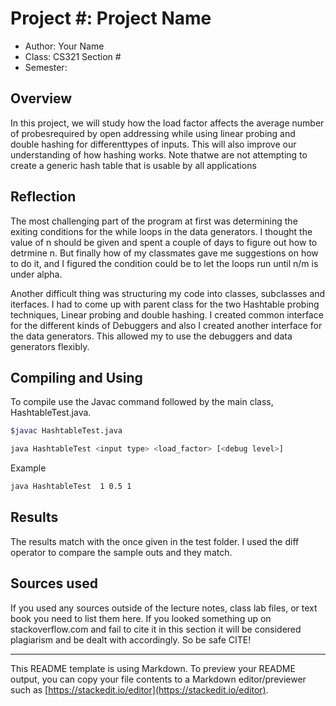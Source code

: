 # Project #: Project Name

* Author: Your Name
* Class: CS321 Section #
* Semester: 

## Overview

In  this  project,  we  will  study  how  the  load  factor  affects  the  average  number  of  probesrequired  by  open  addressing  while  using  linear  probing  and  double  hashing  for  differenttypes of inputs.  This will also improve our understanding of how hashing works.  Note thatwe are not attempting to create a generic hash table that is usable by all applications

## Reflection

The most challenging part of the program at first was determining the exiting
conditions for the while loops in the data generators. I thought the value of n
should be given and spent a couple of days to figure out how to detrmine n.
But finally how of my classmates gave me suggestions on how to do it, and I figured 
the condition could be to let the loops run until n/m is under alpha.

Another difficult thing was structuring my code into classes, subclasses and iterfaces.
I had to come up with parent class for the two Hashtable probing techniques, Linear probing and 
double hashing. I created common interface for the different kinds of Debuggers and also 
I created another interface for the data generators. This allowed my to use the debuggers and data
generators flexibly. 

## Compiling and Using

To compile use the Javac command followed by the main class, HashtableTest.java.
```bash
$javac HashtableTest.java
```

```bash
java HashtableTest <input type> <load_factor> [<debug level>]
```
Example
```bash
java HashtableTest  1 0.5 1
```


## Results 

The results match with the once given in the test folder. 
I used the diff operator to compare the sample outs and they match.

## Sources used

If you used any sources outside of the lecture notes, class lab files,
or text book you need to list them here. If you looked something up on
stackoverflow.com and fail to cite it in this section it will be
considered plagiarism and be dealt with accordingly. So be safe CITE!

----------
This README template is using Markdown. To preview your README output,
you can copy your file contents to a Markdown editor/previewer such
as [https://stackedit.io/editor](https://stackedit.io/editor).
